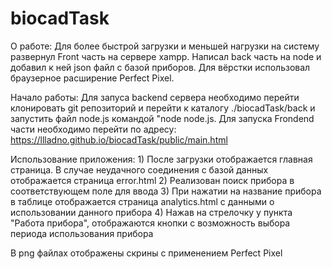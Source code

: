 # biocadTask

О работе: Для более быстрой загрузки и меньшей нагрузки на систему развернул Front часть на сервере xampp.
Написал back часть на node и добавил к ней json файл с базой приборов. Для вёрстки использовал браузерное расширение Perfect Pixel.

Начало работы: Для запуса backend сервера необходимо перейти клонировать git репозиторий и перейти к каталогу ./biocadTask/back и запустить файл node.js командой "node node.js. Для запуска Frondend части необходимо перейти по адресу: https://llladno.github.io/biocadTask/public/main.html

Использование приложения: 1) После загрузки отображается главная страница. В случае неудачного соединения с базой данных отображается страница error.html
2) Реализован поиск прибора в соответствующем поле для ввода
3) При нажатии на название прибора в таблице отображается страница analytics.html с данными о использовании данного прибора
4) Нажав на стрелочку у пункта "Работа прибора", отображаются кнопки с возможность выбора периода использования прибора

В png файлах отображены скрины с применением Perfect Pixel

